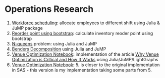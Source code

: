 # Operations Research

1. [Workforce scheduling](https://github.com/dviera/operations-research/blob/master/Workforce%20scheduling.pdf): allocate employees to different shift using Julia & JuMP package
2. [Reorder point using bootstrap](https://github.com/dviera/operations-research/blob/master/Inventory%20Series%20Reorder%20point%20using%20bootstrap.pdf): calculate inventory reoder point using bootstrap
3. [N-queens](n-queens.ipynb) problem: using Julia and JuMP
4. [Benders Decomposition](benders-decomposition.ipynb) using Julia and JuMP
5. [Venue Optimization Notebook](venue_opt.ipynb): implementation of the article [Why Venue Optimization is Critical and How It Works](https://blogs.sas.com/content/operations/2020/11/09/venue-optimization/) using Julia/JuMP/LightGraphs
6. [Venue Optimization Notebook](venue.jl): 5. is closer to the original implementation in SAS - this version is my implementation taking some parts from 5.
